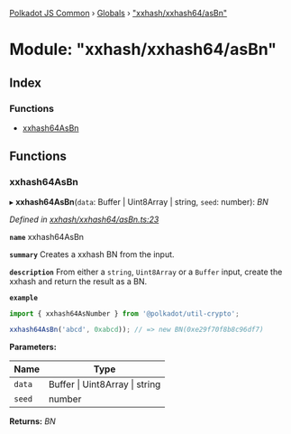 [Polkadot JS Common](../README.md) › [Globals](../globals.md) › ["xxhash/xxhash64/asBn"](_xxhash_xxhash64_asbn_.md)

# Module: "xxhash/xxhash64/asBn"

## Index

### Functions

* [xxhash64AsBn](_xxhash_xxhash64_asbn_.md#xxhash64asbn)

## Functions

###  xxhash64AsBn

▸ **xxhash64AsBn**(`data`: Buffer | Uint8Array | string, `seed`: number): *BN*

*Defined in [xxhash/xxhash64/asBn.ts:23](https://github.com/polkadot-js/common/blob/d40d6c65/packages/util-crypto/src/xxhash/xxhash64/asBn.ts#L23)*

**`name`** xxhash64AsBn

**`summary`** Creates a xxhash BN from the input.

**`description`** 
From either a `string`, `Uint8Array` or a `Buffer` input, create the xxhash and return the result as a BN.

**`example`** 
<BR>

```javascript
import { xxhash64AsNumber } from '@polkadot/util-crypto';

xxhash64AsBn('abcd', 0xabcd)); // => new BN(0xe29f70f8b8c96df7)
```

**Parameters:**

Name | Type |
------ | ------ |
`data` | Buffer &#124; Uint8Array &#124; string |
`seed` | number |

**Returns:** *BN*
